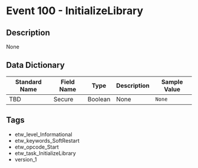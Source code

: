 # Event 100 - InitializeLibrary

## Description
None

## Data Dictionary
|Standard Name|Field Name|Type|Description|Sample Value|
|---|---|---|---|---|
|TBD|Secure|Boolean|None|`None`|

## Tags
* etw_level_Informational
* etw_keywords_SoftRestart
* etw_opcode_Start
* etw_task_InitializeLibrary
* version_1
